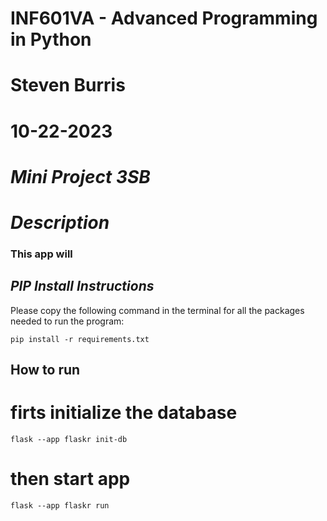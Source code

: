 # INF601VA - Advanced Programming in Python
# Steven Burris
# 10-22-2023
# *Mini Project 3SB*

# *Description*
### This app will

## *PIP Install Instructions*
Please copy the following command in the terminal for all the packages needed to run the program:
```
pip install -r requirements.txt
```

## How to run

# firts initialize the database
```
flask --app flaskr init-db
```

# then start app
```
flask --app flaskr run
```